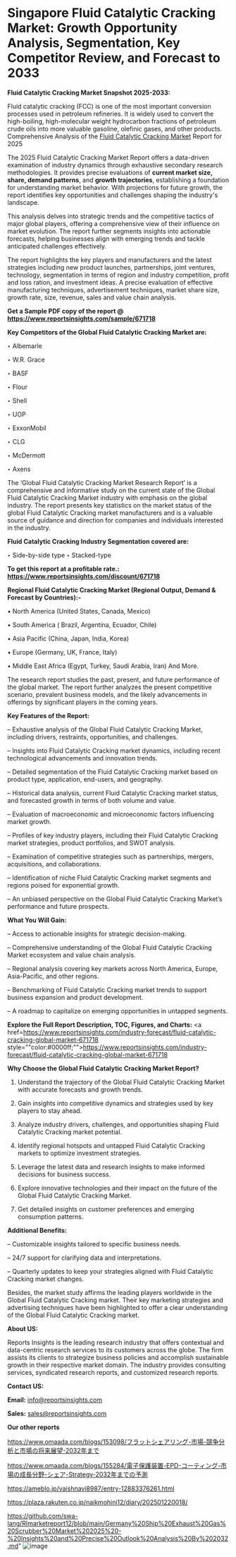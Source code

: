 # Singapore Fluid Catalytic Cracking Market: Growth Opportunity Analysis, Segmentation, Key Competitor Review, and Forecast to 2033

<strong>Fluid Catalytic Cracking Market Snapshot 2025-2033:</strong>

Fluid catalytic cracking (FCC) is one of the most important conversion processes used in petroleum refineries. It is widely used to convert the high-boiling, high-molecular weight hydrocarbon fractions of petroleum crude oils into more valuable gasoline, olefinic gases, and other products. Comprehensive Analysis of the <a href=https://www.reportsinsights.com/sample/671718>Fluid Catalytic Cracking Market</a> Report for 2025

The 2025 Fluid Catalytic Cracking Market Report offers a data-driven examination of industry dynamics through exhaustive secondary research methodologies. It provides precise evaluations of <strong>current market size, share, demand patterns</strong>, and <strong>growth trajectories</strong>, establishing a foundation for understanding market behavior. With projections for future growth, the report identifies key opportunities and challenges shaping the industry's landscape.

This analysis delves into strategic trends and the competitive tactics of major global players, offering a comprehensive view of their influence on market evolution. The report further segments insights into actionable forecasts, helping businesses align with emerging trends and tackle anticipated challenges effectively.

The report highlights the key players and manufacturers and the latest strategies including new product launches, partnerships, joint ventures, technology, segmentation in terms of region and industry competition, profit and loss ration, and investment ideas. A precise evaluation of effective manufacturing techniques, advertisement techniques, market share size, growth rate, size, revenue, sales and value chain analysis.

<strong>Get a Sample PDF copy of the report @ <a href=https://www.reportsinsights.com/sample/671718 style=color:#0000ff;>https://www.reportsinsights.com/sample/671718</a></strong>

<strong>Key Competitors of the Global Fluid Catalytic Cracking Market are:</strong>

‣ Albemarle

‣ W.R. Grace

‣ BASF

‣ Flour

‣ Shell

‣ UOP

‣ ExxonMobil

‣ CLG

‣ McDermott

‣ Axens

The ‘Global Fluid Catalytic Cracking Market Research Report’ is a comprehensive and informative study on the current state of the Global Fluid Catalytic Cracking Market industry with emphasis on the global industry. The report presents key statistics on the market status of the global Fluid Catalytic Cracking market manufacturers and is a valuable source of guidance and direction for companies and individuals interested in the industry.

<strong>Fluid Catalytic Cracking Industry Segmentation covered are:</strong>

‣ Side-by-side type
‣ Stacked-type

<strong>To get this report at a profitable rate.: <a href=https://www.reportsinsights.com/discount/671718 style=color:#0000ff;>https://www.reportsinsights.com/discount/671718</a></strong>

<strong>Regional Fluid Catalytic Cracking Market (Regional Output, Demand &amp; Forecast by Countries):-</strong>

• North America (United States, Canada, Mexico)

• South America ( Brazil, Argentina, Ecuador, Chile)

• Asia Pacific (China, Japan, India, Korea)

• Europe (Germany, UK, France, Italy)

• Middle East Africa (Egypt, Turkey, Saudi Arabia, Iran) And More.

The research report studies the past, present, and future performance of the global market. The report further analyzes the present competitive scenario, prevalent business models, and the likely advancements in offerings by significant players in the coming years.

<strong>Key Features of the Report:</strong>

– Exhaustive analysis of the Global Fluid Catalytic Cracking Market, including drivers, restraints, opportunities, and challenges.

– Insights into Fluid Catalytic Cracking market dynamics, including recent technological advancements and innovation trends.

– Detailed segmentation of the Fluid Catalytic Cracking market based on product type, application, end-users, and geography.

– Historical data analysis, current Fluid Catalytic Cracking market status, and forecasted growth in terms of both volume and value.

– Evaluation of macroeconomic and microeconomic factors influencing market growth.

– Profiles of key industry players, including their Fluid Catalytic Cracking market strategies, product portfolios, and SWOT analysis.

– Examination of competitive strategies such as partnerships, mergers, acquisitions, and collaborations.

– Identification of niche Fluid Catalytic Cracking market segments and regions poised for exponential growth.

– An unbiased perspective on the Global Fluid Catalytic Cracking Market’s performance and future prospects.

<strong>What You Will Gain:</strong>

– Access to actionable insights for strategic decision-making.

– Comprehensive understanding of the Global Fluid Catalytic Cracking Market ecosystem and value chain analysis.

– Regional analysis covering key markets across North America, Europe, Asia-Pacific, and other regions.

– Benchmarking of Fluid Catalytic Cracking market trends to support business expansion and product development.

– A roadmap to capitalize on emerging opportunities in untapped segments.

<strong>Explore the Full Report Description, TOC, Figures, and Charts:</strong>
<a href=https://www.reportsinsights.com/industry-forecast/fluid-catalytic-cracking-global-market-671718 style=""color:#0000ff;"">https://www.reportsinsights.com/industry-forecast/fluid-catalytic-cracking-global-market-671718</a>

<strong>Why Choose the Global Fluid Catalytic Cracking Market Report?</strong>

1. Understand the trajectory of the Global Fluid Catalytic Cracking Market with accurate forecasts and growth trends.

2. Gain insights into competitive dynamics and strategies used by key players to stay ahead.

3. Analyze industry drivers, challenges, and opportunities shaping Fluid Catalytic Cracking market potential.

4. Identify regional hotspots and untapped Fluid Catalytic Cracking markets to optimize investment strategies.

5. Leverage the latest data and research insights to make informed decisions for business success.

6. Explore innovative technologies and their impact on the future of the Global Fluid Catalytic Cracking Market.

7. Get detailed insights on customer preferences and emerging consumption patterns.

<strong>Additional Benefits:</strong>

– Customizable insights tailored to specific business needs.

– 24/7 support for clarifying data and interpretations.

– Quarterly updates to keep your strategies aligned with Fluid Catalytic Cracking market changes.

Besides, the market study affirms the leading players worldwide in the Global Fluid Catalytic Cracking market. Their key marketing strategies and advertising techniques have been highlighted to offer a clear understanding of the Global Fluid Catalytic Cracking market.

<strong><strong>About US</strong>:</strong>

Reports Insights is the leading research industry that offers contextual and data-centric research services to its customers across the globe. The firm assists its clients to strategize business policies and accomplish sustainable growth in their respective market domain. The industry provides consulting services, syndicated research reports, and customized research reports.

<strong>Contact US:</strong>

<p class=><b>Email:</b> <a href=mailto:info@reportsinsights.com>info@reportsinsights.com</a></p>
<p class=><b>Sales:</b> <a href=mailto:sales@reportsinsights.com>sales@reportsinsights.com</a></p>

<strong>Our other reports</strong>

<a href=https://www.omaada.com/blogs/153098/フラットシェアリング-市場-競争分析と市場の将来展望-2032年まで>https://www.omaada.com/blogs/153098/フラットシェアリング-市場-競争分析と市場の将来展望-2032年まで</a>

<a href=https://www.omaada.com/blogs/155284/電子保護装置-EPD-コーティング-市場の成長分野-シェア-Strategy-2032年までの予測>https://www.omaada.com/blogs/155284/電子保護装置-EPD-コーティング-市場の成長分野-シェア-Strategy-2032年までの予測</a>

<a href=https://ameblo.jp/vaishnavi8987/entry-12883376261.html>https://ameblo.jp/vaishnavi8987/entry-12883376261.html</a>

<a href=https://plaza.rakuten.co.jp/naikmohini12/diary/202501220018/>https://plaza.rakuten.co.jp/naikmohini12/diary/202501220018/</a>

<a href=https://github.com/swa-lang/RImarketreport12/blob/main/Germany%20Ship%20Exhaust%20Gas%20Scrubber%20Market%202025%20-%20Insights%20and%20Precise%20Outlook%20Analysis%20By%202032.md>https://github.com/swa-lang/RImarketreport12/blob/main/Germany%20Ship%20Exhaust%20Gas%20Scrubber%20Market%202025%20-%20Insights%20and%20Precise%20Outlook%20Analysis%20By%202032.md</a>"
![image](https://github.com/user-attachments/assets/c95caa75-9a54-4252-9d18-06abd11655c2)
